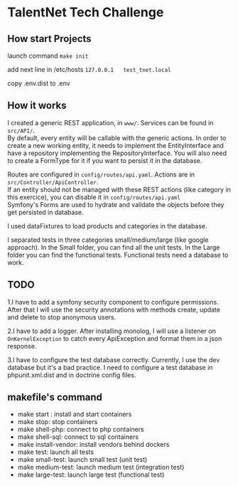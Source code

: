 # TalentNet Tech Challenge

## How start Projects

launch command 
```make init```

add next line in /etc/hosts
``` 127.0.0.1   test_tnet.local ```

copy .env.dist to .env

## How it works 
I created a generic REST application, in ```www/```. Services can be found in ```src/API/```.  
By default, every entity will be callable with the generic actions. In order to create a new working entity, it needs to implement the EntityInterface and have a repository implementing the RepositoryInterface.
You will also need to create a FormType for it if you want to persist it in the database.

Routes are configured in ```config/routes/api.yaml```.
Actions are in ```src/Controller/ApiController```.  
If an entity should not be managed with these REST actions (like category in this exercice), you can disable it in ```config/routes/api.yaml```  
Symfony's Forms are used to hydrate and validate the objects before they get persisted in database.

I used dataFixtures to load products and categories in the database.

I separated tests in three categories small/medium/large (like google approach). In the Small folder, you can find all the unit tests. In the Large folder you can find the functional tests. Functional tests need a database to work.


## TODO 

1.I have to add a symfony security component to configure permissions. After that I will use the security annotations with methods create, update and delete to stop anonymous users.

2.I have to add a logger. After installing monolog, I will use a listener on ```OnKernelException``` to catch every ApiException and format them in a json response.

3.I have to configure the test database correctly. Currently, I use the dev database but it's a bad practice. I need to configure a test database in phpunit.xml.dist and in doctrine config files.

## makefile's command

- make start : install and start containers
- make stop: stop containers
- make shell-php: connect to php containers
- make shell-sql: connect to sql containers
- make install-vendor: install vendors behind dockers
- make test: launch all tests
- make small-test: launch small test (unit test)
- make medium-test: launch medium test (integration test)
- make large-test: launch large test (functional test)
